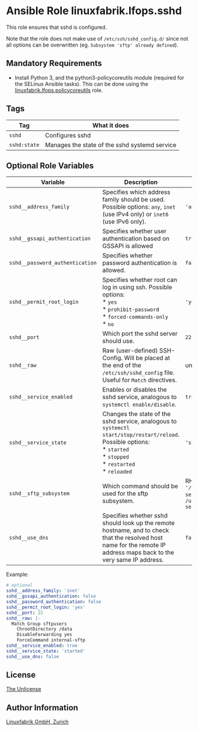 # Ansible Role linuxfabrik.lfops.sshd

This role ensures that sshd is configured.

Note that the role does not make use of `/etc/ssh/sshd_config.d/` since not all options can be overwritten (eg. `Subsystem 'sftp' already defined`).


## Mandatory Requirements

* Install Python 3, and the python3-policycoreutils module (required for the SELinux Ansible tasks). This can be done using the [linuxfabrik.lfops.policycoreutils](https://github.com/Linuxfabrik/lfops/tree/main/roles/policycoreutils) role.


## Tags

| Tag         | What it does                                  |
| ---         | ------------                                  |
| `sshd`       | Configures sshd                               |
| `sshd:state` | Manages the state of the sshd systemd service |


## Optional Role Variables

| Variable | Description | Default Value |
| -------- | ----------- | ------------- |
| `sshd__address_family` | Specifies which address family should be used. Possible options: `any`, `inet` (use IPv4 only) or `inet6` (use IPv6 only). | `'any'` |
| `sshd__gssapi_authentication` | Specifies whether user authentication based on GSSAPI is allowed | `true` |
| `sshd__password_authentication` | Specifies whether password authentication is allowed. | `false` |
| `sshd__permit_root_login` | Specifies whether root can log in using ssh. Possible options:<br> * `yes`<br> * `prohibit-password`<br> * `forced-commands-only`<br> * `no` | `'yes'` |
| `sshd__port` | Which port the sshd server should use. | `22` |
| `sshd__raw` | Raw (user-defined) SSH-Config. Will be placed at the end of the `/etc/ssh/sshd_config` file. Useful for `Match` directives. | unset |
| `sshd__service_enabled` | Enables or disables the sshd service, analogous to `systemctl enable/disable`. | `true` |
| `sshd__service_state` | Changes the state of the sshd service, analogous to `systemctl start/stop/restart/reload`. Possible options:<br> * `started`<br> * `stopped`<br> * `restarted`<br> * `reloaded` | `'started'` |
| `sshd__sftp_subsystem` | Which command should be used for the sftp subsystem. | RHEL: `'/usr/libexec/openssh/sftp-server'`, Debian: `/usr/lib/openssh/sftp-server` |
| `sshd__use_dns` | Specifies whether sshd should look up the remote hostname, and to check that the resolved host name for the remote IP address maps back to the very same IP address. | `false` |

Example:
```yaml
# optional
sshd__address_family: 'inet'
sshd__gssapi_authentication: false
sshd__password_authentication: false
sshd__permit_root_login: 'yes'
sshd__port: 22
sshd__raw: |-
  Match Group sftpusers
    ChrootDirectory /data
    DisableForwarding yes
    ForceCommand internal-sftp
sshd__service_enabled: true
sshd__service_state: 'started'
sshd__use_dns: false
```

## License

[The Unlicense](https://unlicense.org/)


## Author Information

[Linuxfabrik GmbH, Zurich](https://www.linuxfabrik.ch)
